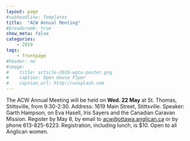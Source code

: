 ```yaml
---
layout: page
#subheadline: Templates
title:  "ACW Annual Meeting"
#breadcrumb: true
show_meta: false
categories:
    - 2019
tags:
    - frontpage
#header: no
#image:
#    title: article-2019-wpcu-poster.png
#    caption: Open House Flyer
#    caption_url: http://unsplash.com
---
```

The ACW Annual Meeting will be held on <b>Wed. 22 May</b> at St. Thomas, Stittsville, from 9:30-2:30. Address: 1619 Main Street, Stittsville.  Speaker: Garth Hampson, on Eva Hasell, Iris Sayers and the Canadian Caravan Mission.  Register by May 8, by email to [acw@ottawa.anglican.ca][1] or by phone 613-825-6223.  Registration, including lunch, is $10.  Open to all Anglican women.

 [1]: mailto:acw@ottawa.anglican.ca
